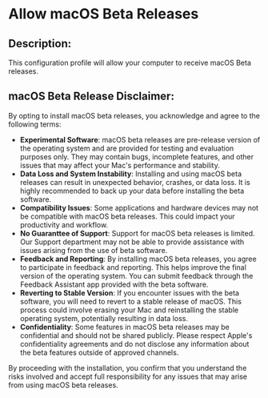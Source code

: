 <!--beta testing macOS sequoia-->
# **Allow macOS Beta Releases**

## **Description:**
This configuration profile will allow your computer to receive macOS Beta releases. 

## macOS Beta Release Disclaimer:

By opting to install macOS beta releases, you acknowledge and agree to the following terms:

- **Experimental Software**: macOS beta releases are pre-release version of the operating system and are provided for testing and evaluation purposes only. They may contain bugs, incomplete features, and other issues that may affect your Mac's performance and stability.
- **Data Loss and System Instability**: Installing and using macOS beta releases can result in unexpected behavior, crashes, or data loss. It is highly recommended to back up your data before installing the beta software.
- **Compatibility Issues**: Some applications and hardware devices may not be compatible with macOS beta releases. This could impact your productivity and workflow.
- **No Guaranttee of Support**: Support for macOS beta releases is limited. Our Support department may not be able to provide assistance with issues arising from the use of beta software.
- **Feedback and Reporting**: By installing macOS beta releases, you agree to participate in feedback and reporting. This helps improve the final version of the operating system. You can submit feedback through the Feedback Assistant app provided with the beta software.
- **Reverting to Stable Version**: If you encounter issues with the beta software, you will need to revert to a stable release of macOS. This process could involve erasing your Mac and reinstalling the stable operating system, potentially resulting in data loss.
- **Confidentiality**: Some features in macOS beta releases may be confidential and should not be shared publicly. Please respect Apple's confidentiality agreements and do not disclose any information about the beta features outside of approved channels.

By proceeding with the installation, you confirm that you understand the risks involved and accept full responsibility for any issues that may arise from using macOS beta releases. 
